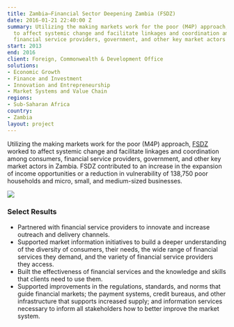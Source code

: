 ```yaml
---
title: Zambia—Financial Sector Deepening Zambia (FSDZ)
date: 2016-01-21 22:40:00 Z
summary: Utilizing the making markets work for the poor (M4P) approach, FSDZ worked
  to affect systemic change and facilitate linkages and coordination among consumers,
  financial service providers, government, and other key market actors in Zambia.
start: 2013
end: 2016
client: Foreign, Commonwealth & Development Office
solutions:
- Economic Growth
- Finance and Investment
- Innovation and Entrepreneurship
- Market Systems and Value Chain
regions:
- Sub-Saharan Africa
country:
- Zambia
layout: project
---
```


Utilizing the making markets work for the poor (M4P) approach, [FSDZ][1] worked to affect systemic change and facilitate linkages and coordination among consumers, financial service providers, government, and other key market actors in Zambia. FSDZ contributed to an increase in the expansion of income opportunities or a reduction in vulnerability of 138,750 poor households and micro, small, and medium-sized businesses. 

![][2]

### Select Results

* Partnered with financial service providers to innovate and increase outreach and delivery channels.
* Supported market information initiatives to build a deeper understanding of the diversity of consumers, their needs, the wide range of financial services they demand, and the variety of financial service providers they access.
* Built the effectiveness of financial services and the knowledge and skills that clients need to use them.
* Supported improvements in the regulations, standards, and norms that guide financial markets; the payment systems, credit bureaus, and other infrastructure that supports increased supply; and information services necessary to inform all stakeholders how to better improve the market system.

[1]: http://fsdzambia.org/
[2]: https://assetify-dai.com/projects/FSDZ.jpg